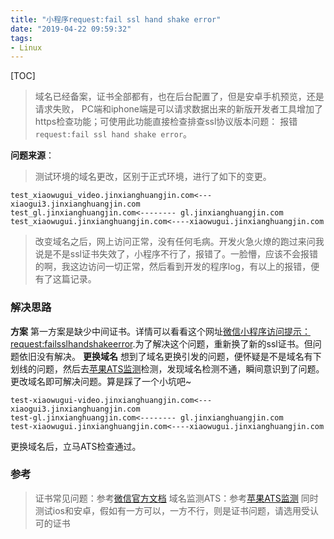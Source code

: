 ```yaml
---
title: "小程序request:fail ssl hand shake error"
date: "2019-04-22 09:59:32"
tags: 
- Linux
---
```


[TOC]

>域名已经备案，证书全部都有，也在后台配置了，但是安卓手机预览，还是请求失败， PC端和iphone端是可以请求数据出来的新版开发者工具增加了https检查功能；可使用此功能直接检查排查ssl协议版本问题： 
>报错`request:fail ssl hand shake error`。

**问题来源**：
>测试环境的域名更改，区别于正式环境，进行了如下的变更。
```
test_xiaowugui_video.jinxianghuangjin.com<--- xiaogui3.jinxianghuangjin.com
test_gl.jinxianghuangjin.com<-------- gl.jinxianghuangjin.com
test_xiaowugui.jinxianghuangjin.com<----xiaowugui.jinxianghuangjin.com
```
>改变域名之后，网上访问正常，没有任何毛病。开发火急火燎的跑过来问我说是不是ssl证书失效了，小程序不行了，报错了。一脸懵，应该不会报错的啊，我这边访问一切正常，然后看到开发的程序log，有以上的报错，便有了这篇记录。
### 解决思路
**方案**
第一方案是缺少中间证书。详情可以看看这个网址[微信小程序访问提示：request:failsslhandshakeerror](http://blog.sina.com.cn/s/blog_4c4daf740102xdeo.html).为了解决这个问题，重新换了新的ssl证书。但问题依旧没有解决。
**更换域名**
想到了域名更换引发的问题，便怀疑是不是域名有下划线的问题，然后去[苹果ATS监测](https://cloud.tencent.com/product/ssl#)检测，发现域名检测不通，瞬间意识到了问题。更改域名即可解决问题。算是踩了一个小坑吧~
```
test-xiaowugui-video.jinxianghuangjin.com<--- xiaogui3.jinxianghuangjin.com
test-gl.jinxianghuangjin.com<-------- gl.jinxianghuangjin.com
test-xiaowugui.jinxianghuangjin.com<----xiaowugui.jinxianghuangjin.com
```
更换域名后，立马ATS检查通过。

### 参考
>证书常见问题：参考[微信官方文档](https://pay.weixin.qq.com/wiki/doc/api/jsapi.php?chapter=10_4)
>域名监测ATS：参考[苹果ATS监测](https://cloud.tencent.com/product/ssl#)
>同时测试ios和安卓，假如有一方可以，一方不行，则是证书问题，请选用受认可的证书
